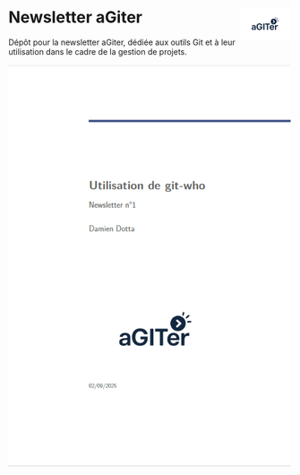 # Newsletter aGiter <img src="assets/logo_agiter.png" width=90 align="right"/>

Dépôt pour la newsletter aGiter, dédiée aux outils Git et à leur utilisation dans le cadre de la gestion de projets.

![](assets/image_readme.png)